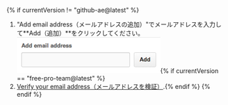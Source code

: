 {% if currentVersion != "github-ae@latest" %}
1. "Add email address（メールアドレスの追加）"でメールアドレスを入力して**Add（追加）**をクリックしてください。 ![Email addition button](/assets/images/help/settings/add-email-address.png){% if currentVersion == "free-pro-team@latest" %}
2. [Verify your email address（メールアドレスを検証）](/articles/verifying-your-email-address).{% endif %}
{% endif %}